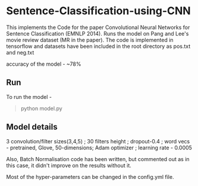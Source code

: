 # Sentence-Classification-using-CNN

This implements the Code for the paper Convolutional Neural Networks for Sentence Classification (EMNLP 2014).
Runs the model on Pang and Lee's movie review dataset (MR in the paper). The code is implemented in tensorflow and datasets have been
included in the root directory as pos.txt and neg.txt

accuracy of the model - ~78%

## Run
To run the model - 
> python model.py

## Model details 
  3 convolution/filter sizes(3,4,5) ;
  30 filters height ;
  dropout-0.4 ;
  word vecs - pretrained, Glove, 50-dimensions;
  Adam optimizer ; 
  learning rate - 0.0005

Also, Batch Normalisation code has been written, but commented out as in this case, it didn't improve on the results without it.

Most of the hyper-parameters can be changed in the config.yml file.

